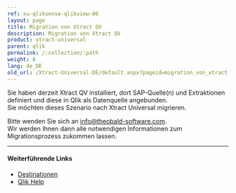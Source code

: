 ```yaml
---
ref: xu-qliksense-qlikview-06
layout: page
title: Migration von Xtract QV
description: Migration von Xtract QV
product: xtract-universal
parent: qlik
permalink: /:collection/:path
weight: 6
lang: de_DE
old_url: /Xtract-Universal-DE/default.aspx?pageid=migration_von_xtract_qv
---
```


Sie haben derzeit Xtract QV installiert, dort SAP-Quelle(n) und Extraktionen definiert und diese in Qlik als Datenquelle angebunden.<br>
Sie möchten dieses Szenario nach Xtract Universal migrieren.

Bitte wenden Sie sich an [info@theobald-software.com](mailto:info@theobald-software.com).<br>
Wir werden Ihnen dann alle notwendigen Informationen zum Migrationsprozess zukommen lassen.

****
#### Weiterführende Links
- [Destinationen](./xu-destinationen)
- [Qlik Help](https://help.qlik.com/)